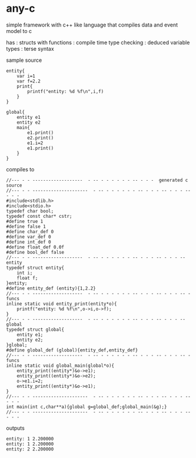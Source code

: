 # any-c

simple framework with c++ like language that compiles
                            data and event model to c

  has
    : structs with functions
    : compile time type checking
    : deduced variable types
    : terse syntax


sample source
```
entity{
	var i=1
	var f=2.2
	print{
		printf("entity: %d %f\n",i,f)
	}
}

global{
	entity e1
	entity e2
	main{
		e1.print()
		e2.print()
		e1.i=2
		e1.print()
	}
}
```


compiles to
```
//--- - - -------------------  - -- - - - - - - -- - - -  generated c source
//--- - - ---------------------  - -- - - - - - - -- - - - -- - - - -- - - -
#include<stdlib.h>
#include<stdio.h>
typedef char bool;
typedef const char* cstr;
#define true 1
#define false 1
#define char_def 0
#define var_def 0
#define int_def 0
#define float_def 0.0f
#define bool_def false
//--- - - -------------------  - -- - - - - - - -- - - - -- - - - --  entity
typedef struct entity{
    int i;
    float f;
}entity;
#define entity_def (entity){1,2.2}
//--- - - -------------------  - -- - - - - - - -- - - - -- - - - -- - funcs
inline static void entity_print(entity*o){
	printf("entity: %d %f\n",o->i,o->f);
}
//--- - - -------------------  - -- - - - - - - -- - - - -- - - - --  global
typedef struct global{
    entity e1;
    entity e2;
}global;
#define global_def (global){entity_def,entity_def}
//--- - - -------------------  - -- - - - - - - -- - - - -- - - - -- - funcs
inline static void global_main(global*o){
	entity_print((entity*)&o->e1);
	entity_print((entity*)&o->e2);
	o->e1.i=2;
	entity_print((entity*)&o->e1);
}
//--- - - ---------------------  - -- - - - - - - -- - - - -- - - - -- - - -
int main(int c,char**a){global g=global_def;global_main(&g);}
//--- - - ---------------------  - -- - - - - - - -- - - - -- - - - -- - - -
```


outputs
```
entity: 1 2.200000
entity: 1 2.200000
entity: 2 2.200000
```

